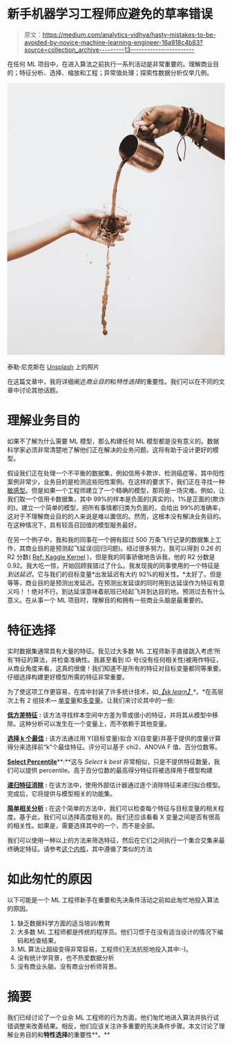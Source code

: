 # 新手机器学习工程师应避免的草率错误

> 原文：<https://medium.com/analytics-vidhya/hasty-mistakes-to-be-avoided-by-novice-machine-learning-engineer-16a918c4b83?source=collection_archive---------13----------------------->

在任何 ML 项目中，在进入算法之前执行一系列活动是非常重要的。理解商业目的；特征分析、选择、缩放和工程；异常值处理；探索性数据分析仅举几例。

![](img/6e53801a60f908c5b9f86853402704c3.png)

泰勒·尼克斯在 [Unsplash](https://unsplash.com?utm_source=medium&utm_medium=referral) 上的照片

在这篇文章中，我将详细阐述*商业目的*和*特性选择*的重要性。我们可以在不同的文章中讨论其他话题。

# 理解业务目的

如果不了解为什么需要 ML 模型，那么构建任何 ML 模型都是没有意义的。数据科学家必须非常清楚地了解他们正在解决的业务问题。这将有助于设计更好的模型。

假设我们正在处理一个不平衡的数据集，例如信用卡欺诈、检测癌症等，其中阳性案例非常少，业务目的是检测这些阳性案例。在这样的要求下，我们正在寻找一种[敏感型](https://en.wikipedia.org/wiki/Precision_and_recall)。但是如果一个工程师建立了一个精确的模型，那将是一场灾难。例如，让我们取一个信用卡数据集，其中 99%的样本是负面的(真实的)，1%是正面的(欺诈的)。建立一个简单的模型，把所有事情都归类为负面的，会给出 99%的准确率，这对于不理解商业目的的人来说是难以置信的。然而，这根本没有解决业务目的。在这种情况下，具有较高召回值的模型服务最好。

在另一个例子中，我和我的同事在一个拥有超过 500 万条飞行记录的数据集上工作，其商业目的是预测起飞延误(回归问题)。经过很多努力，我可以得到 0.26 的 R2 分数( [Ref: Kaggle Kernel](https://www.kaggle.com/karthikcs1/analysis-of-flight-delay) )，但是我的同事骄傲地告诉我，他的 R2 分数是 0.92。我大吃一惊，开始回顾我错过了什么。我发现我的同事使用的一个特征是*到达延迟*，它与我们的目标变量*出发延迟有大约 92%的相关性。*太好了。但是等等，商业目的是预测出发延迟。在预测出发延误的同时用到达延误作为特征有意义吗！！绝对不行。到达延误意味着航班已经起飞并到达目的地。预测过去有什么意义。在从事一个 ML 项目时，理解目的和拥有一些商业头脑是最重要的。

# 特征选择

实时数据集通常具有大量的特征。我见过大多数 ML 工程师新手直接跳入考虑‘所有’特征的算法，并检查准确性。我甚至看到 ID 号(没有任何相关性)被用作特征，从商业角度来看，这真的很傻！我们知道不是所有的特征对目标变量都同等重要。仔细选择构建更好模型所需的特征非常重要。

为了使这项工作更容易，在库中封装了许多统计技术，如[*【sk learn】*](https://scikit-learn.org/stable/modules/feature_selection.html)*。*在高层次上有 2 组技术— [单变量](https://en.wikipedia.org/wiki/Univariate_analysis)和[多变量](https://en.wikipedia.org/wiki/Multivariate_statistics)。让我们来讨论其中的一些:

[**低方差特征**](https://scikit-learn.org/stable/modules/feature_selection.html#removing-features-with-low-variance) **:** 该方法寻找样本空间中方差为零或很小的特征，并将其从模型中移除。这种分析可以发生在一个变量上，而不依赖于其他变量。

[**选择 k 个最佳**](https://scikit-learn.org/stable/modules/generated/sklearn.feature_selection.SelectKBest.html#sklearn.feature_selection.SelectKBest) **:** 该方法通过用 Y(目标变量)拟合 X(自变量)并基于提供的度量计算得分来选择前“k”个最佳特征。评分可以基于 chi2、ANOVA F 值、百分位数等。

[**Select Percentile**](https://scikit-learn.org/stable/modules/generated/sklearn.feature_selection.SelectPercentile.html#sklearn.feature_selection.SelectPercentile)**:**这与 *Select k best* 非常相似，只是不提供特征数量，我们可以提供 percentile。高于百分位数的最高得分特征将被选择用于模型构建

[**递归特征消除**](https://scikit-learn.org/stable/modules/feature_selection.html#recursive-feature-elimination) **:** 在该方法中，使用外部估计器通过逐个消除特征来递归拟合模型。完成后，它将提供与模型相关的功能集。

[**简单相关分析**](https://pandas.pydata.org/pandas-docs/stable/reference/api/pandas.DataFrame.corr.html) **:** 在这个简单的方法中，我们可以检查每个特征与目标变量的相关程度。基于此，我们可以选择高度相关的。我们还应该看看 X 变量之间是否有很高的相关性。如果是，需要选择其中的一个，而不是全部。

我们可以使用一种以上的方法来筛选特征，然后在它们之间执行一个集合交集来最终确定特征。请参考[这个内核](https://www.kaggle.com/karthikcs1/online-news-popularity-lightgbm-gridsearch)，其中遵循了类似的方法

# 如此匆忙的原因

以下可能是一个 ML 工程师新手在重要和先决条件活动之前如此匆忙地投入算法的原因。

1.  缺乏数据科学方面的适当培训/教育
2.  大多数 ML 工程师都是传统的程序员。他们习惯于在没有适当设计的情况下编码和检查结果。
3.  ML 算法让超级变得非常容易，工程师们无法抗拒地投入其中:-)。
4.  没有统计学背景，也不热爱数据分析
5.  没有商业头脑，没有商业分析师背景。

# 摘要

我们已经讨论了一个业余 ML 工程师的行为方面，他们匆忙地进入算法并执行试错调整来改善结果。相反，他们应该关注许多重要的先决条件步骤。本文讨论了理解业务目的和**特性选择**的重要性**。**